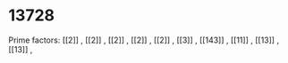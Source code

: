 # 13728

Prime factors: [[2]] , [[2]] , [[2]] , [[2]] , [[2]] , [[3]] , [[143]] , [[11]] , [[13]] , [[13]] , 